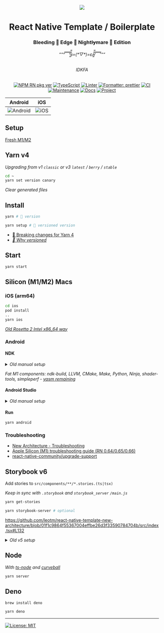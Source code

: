 <p align="center">
  <img src="https://user-images.githubusercontent.com/1881059/159564299-70d98608-6526-4437-ab51-6dc719d541e2.jpg">
</p>

<h1 align="center">React Native Template / Boilerplate</h1>
<h3 align="center">Bleeding 🔪 Edge 🌉 Night<s>ly</s>mare 🌃 Edition</h3>
<h6 align="center">““”̿ ̿ ̿ ̿ ̿’̿’̵͇̿̿з=(*▽*)=ε/̵͇̿̿/̿ ̿ ̿ ̿ ̿’““</h6>
<h6 align="center">IDKFA</h6>

<div align="center">

[![NPM RN pkg ver](https://img.shields.io/badge/React%20Native-0.71.5-red.svg)](https://github.com/facebook/react-native/releases)
[![TypeScript](https://img.shields.io/badge/%3C%2F%3E-TypeScript-%230074c1.svg)](#)
[![Linter](https://badges.aleen42.com/src/eslint.svg)](#)
[![Formatter: prettier](https://img.shields.io/badge/Formatter-Prettier-f8bc45.svg)](#)
[![CI](https://github.com/leotm/react-native-template-new-architecture/actions/workflows/main.yml/badge.svg)](https://github.com/leotm/react-native-template-new-architecture/actions/workflows/main.yml)
[![Maintenance](https://img.shields.io/badge/Maintained%3F-yes-green.svg)](https://github.com/leotm/react-native-template-new-architecture/pulse)
[![Docs](https://img.shields.io/badge/Docs%3F-yes-green.svg)](https://github.com/leotm/react-native-template-new-architecture/wiki)
[![Project](https://img.shields.io/badge/Proj%3F-yes-green.svg)](https://github.com/leotm/react-native-template-new-architecture/projects/1)

</div>

Android | iOS
--- | ---
![Android](https://user-images.githubusercontent.com/1881059/206861792-710af106-3070-40eb-9717-e32941d43327.png) | ![iOS](https://user-images.githubusercontent.com/1881059/206861794-17250417-623e-4f78-92a8-bcfc0cf344e6.png)

## Setup

[Fresh M1/M2](https://github.com/leotm/react-native-template-new-architecture/wiki/M1-Setup)

## Yarn v4

_Upgrading from v1 `classic` or v3 `latest` / `berry` / `stable`_

```sh
cd ~
yarn set version canary
```

_Clear generated files_

## Install

```sh
yarn # 🍺 version
```

```sh
yarn setup # 🤖 versioned version
```

- [🚀 Breaking changes for Yarn 4](https://github.com/yarnpkg/berry/issues/3591)
- _[🤖 Why versioned](https://stackoverflow.com/a/70864409/1998086)_

## Start

```sh
yarn start
```

## Silicon (M1/M2) Macs

### iOS (arm64)

```sh
cd ios
pod install
..
yarn ios
```

_[Old Rosetta 2 Intel x86_64 way](https://github.com/leotm/react-native-template-new-architecture/wiki/(New)-Architecture#building-for-ios-intel-x86_64-architecture)_

### Android

#### NDK

<details>

_<summary>Old manual setup</summary>_

[Building-from-source#prerequisites](https://github.com/facebook/react-native/wiki/Building-from-source#prerequisites), but with NDK 25.0.8775105

```
# android/local.properties
sdk.dir=/Users/<user>/Library/Android/sdk
ndk.dir=/Users/<user>/Library/Android/sdk/ndk/25.0.8775105
```

_Strip: ` rcX` suffix / (trailing) spaces / final final linebreak - otherwise `fcntl(): Bad file descriptor`_

</details>

_Fat M1 components: ndk-build, LLVM, CMake, Make, Python, Ninja, shader-tools, simpleperf - [yasm remaining](https://github.com/android/ndk/issues/1549)_

#### Android Studio

<details>

_<summary>Old manual setup</summary>_

Open [Android Studio - Preview release - Canary build](https://developer.android.com/studio/preview)
- Open Project, set the [JDK](https://github.com/leotm/react-native-template-new-architecture/wiki/Android#jdk)
- [SDK Manager > SDK Tools > NDK > ⬇️ 25.0.8775105](https://user-images.githubusercontent.com/1881059/158474758-c8c1412c-2f35-4d0d-abc7-6ba18c65827c.png)
- Build [all 4 default ABIs](https://github.com/leotm/react-native-template-new-architecture/blob/master/android/gradle.properties#L33) first with other libraries
- Open an arm64 AVD e.g. `Pixel_3a_API_31_arm64-v8a` <s>[Initial Preview v3: Google APIs System Image](https://github.com/google/android-emulator-m1-preview)</s>
- Make Project

</details>

#### Run

```sh
yarn android
```

### Troubleshooting

- [New Architecture - Troubleshooting](https://reactnative.dev/docs/next/new-architecture-troubleshooting)
- [Apple Silicon (M1) troubleshooting guide (RN 0.64/0.65/0.66)](https://github.com/facebook/react-native/issues/31941)
- [react-native-community/upgrade-support](https://github.com/react-native-community/upgrade-support)

## Storybook v6

Add stories to `src/components/**/*.stories.(ts|tsx)`

_Keep in sync with `.storybook` and `storybook_server` `/main.js`_

```sh
yarn get-stories
```

```sh
yarn storybook-server # optional
```

https://github.com/leotm/react-native-template-new-architecture/blob/01f1c9864f55367004effbe26d3f33590784704b/src/index.tsx#L132

<details>

_<summary>Old v5 setup</summary>_

https://github.com/leotm/react-native-template-new-architecture/blob/01f1c9864f55367004effbe26d3f33590784704b/metro.config.js#L16

- https://github.com/facebook/hermes/issues/135
- https://github.com/facebook/react-native/issues/31969

```sh
# @storybook/react-native-server v5
yarn storybook
```

```sh
yarn <android/ios>
```

</details>

## Node

_With [ts-node](https://github.com/TypeStrong/ts-node) and [curveball](https://github.com/curveball)_

```sh
yarn server
```

## Deno

```sh
brew install deno
```

```sh
yarn deno
```

---

[![License: MIT](https://img.shields.io/badge/License-MIT-yellow.svg)](#)
